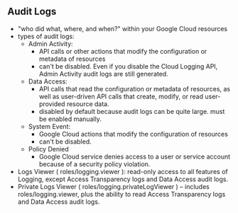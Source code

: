 ## Audit Logs

- "who did what, where, and when?" within your Google Cloud resources
- types of audit logs:
  - Admin Activity:
    - API calls or other actions that modify the configuration or metadata of resources
    - can't be disabled. Even if you disable the Cloud Logging API, Admin Activity audit logs are still generated.
  - Data Access:
    - API calls that read the configuration or metadata of resources, as well as user-driven API calls that create, modify, or read user-provided resource data.
    - disabled by default because audit logs can be quite large. must be enabled manually.
  - System Event:
    - Google Cloud actions that modify the configuration of resources
    - can't be disabled.
  - Policy Denied
    - Google Cloud service denies access to a user or service account because of a security policy violation.
- Logs Viewer ( roles/logging.viewer ): read-only access to all features of Logging, except Access Transparency logs and Data Access audit logs.
- Private Logs Viewer ( roles/logging.privateLogViewer ) – includes roles/logging.viewer, plus the ability to read Access Transparency logs and Data Access audit logs.

